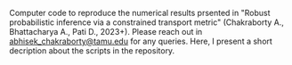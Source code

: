 Computer code  to reproduce the numerical results prsented in "Robust probabilistic inference via a constrained transport metric" (Chakraborty A., Bhattacharya A., Pati D., 2023+). Please reach out in abhisek_chakraborty@tamu.edu for any queries. Here, I present a short decription about the scripts in the repository.


